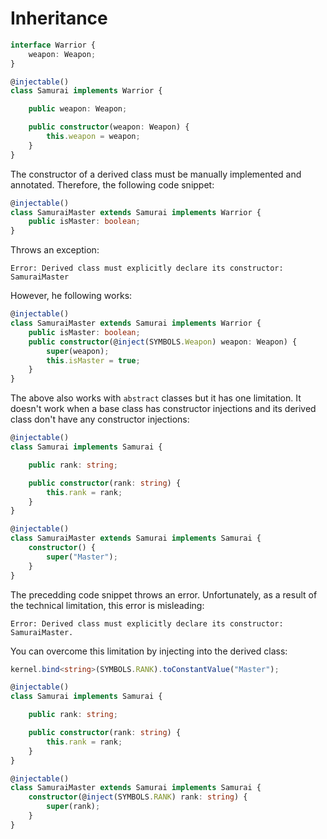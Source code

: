 # Inheritance

```ts
interface Warrior {
    weapon: Weapon;
}

@injectable()
class Samurai implements Warrior {

    public weapon: Weapon;

    public constructor(weapon: Weapon) {
        this.weapon = weapon;
    }
}
```

The constructor of a derived class must be manually implemented and annotated. Therefore, the following code snippet:

```ts
@injectable()
class SamuraiMaster extends Samurai implements Warrior {
    public isMaster: boolean;
}
```

Throws an exception:

```
Error: Derived class must explicitly declare its constructor: SamuraiMaster
```

However, he following works:

```ts
@injectable()
class SamuraiMaster extends Samurai implements Warrior {
    public isMaster: boolean;
    public constructor(@inject(SYMBOLS.Weapon) weapon: Weapon) {
        super(weapon);
        this.isMaster = true;
    }
}
```

The above also works with `abstract` classes but it has one limitation. 
It doesn't work when a base class has constructor injections and its derived 
class don't have any constructor injections:

```ts
@injectable()
class Samurai implements Samurai {

    public rank: string;

    public constructor(rank: string) {
        this.rank = rank;
    }
}

@injectable()
class SamuraiMaster extends Samurai implements Samurai {
    constructor() {
        super("Master");
    }
}
```

The precedding code snippet throws an error. Unfortunately, as a result of 
the technical limitation, this error is misleading:

```
Error: Derived class must explicitly declare its constructor: SamuraiMaster.
```

You can overcome this limitation by injecting into the derived class:

```ts
kernel.bind<string>(SYMBOLS.RANK).toConstantValue("Master");

@injectable()
class Samurai implements Samurai {

    public rank: string;

    public constructor(rank: string) {
        this.rank = rank;
    }
}

@injectable()
class SamuraiMaster extends Samurai implements Samurai {
    constructor(@inject(SYMBOLS.RANK) rank: string) {
        super(rank);
    }
}
```

